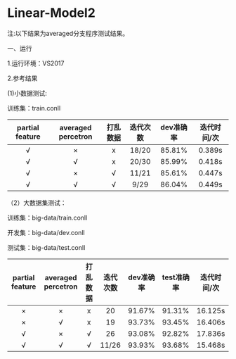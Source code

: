 # Linear-Model2

注:以下结果为averaged分支程序测试结果。

一、运行

1.运行环境：VS2017

2.参考结果

(1)小数据测试:

训练集：train.conll        

| partial feature | averaged percetron | 打乱数据 | 迭代次数  |dev准确率 | 迭代时间/次|
| :-------------: | :----------------: | :------: | :------: | :-------: | :----: |
|        √        |         ×          |    x     |  18/20   |  85.81%   | 0.389s |
|        √        |         √          |    x     |  20/30   |  85.99%   | 0.418s |
|        √        |         ×          |    √     |  11/21   |  85.61%   | 0.447s | 
|        √        |         √          |    √     |  9/29    |  86.04%   | 0.449s | 


（2）大数据集测试：

训练集：big-data/train.conll

开发集：big-data/dev.conll

测试集：big-data/test.conll

| partial feature | averaged percetron | 打乱数据 | 迭代次数 | dev准确率 | test准确率 |  迭代时间/次 |
| :-------------: | :----------------: | :------: | :------: | :-------: | ---------- | :----: |
|        ×        |         ×          |    x     |  20      |  91.67%   | 91.31%     | 16.125s |
|        ×        |         √          |    x     |  19      |  93.73%   | 93.45%     | 16.406s |
|        √        |         ×          |    √     |  26      |  93.08%   | 92.82%     | 17.836s  |
|        √        |         √          |    √     |  11/26   |  93.93%   | 93.68%     | 15.468s  |


